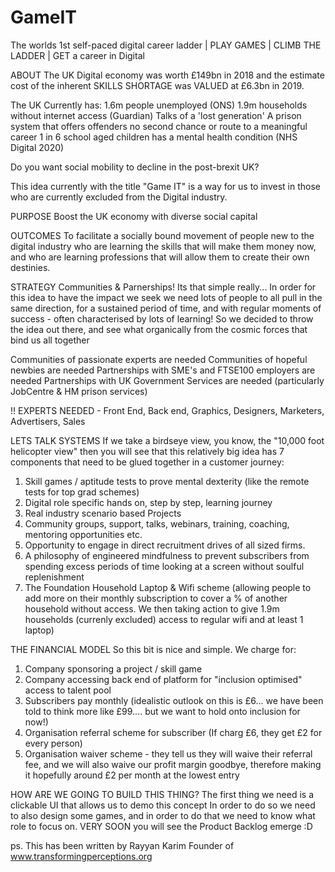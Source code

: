 # GameIT
The worlds 1st self-paced digital career ladder | PLAY GAMES | CLIMB THE LADDER | GET a career in Digital



ABOUT
The UK Digital economy was worth £149bn in 2018 and the estimate cost of the inherent SKILLS SHORTAGE was VALUED at £6.3bn in 2019.

The UK Currently has:
1.6m people unemployed (ONS)
1.9m households without internet access (Guardian)
Talks of a 'lost generation'
A prison system that offers offenders no second chance or route to a meaningful career
1 in 6 school aged children has a mental health condition (NHS Digital 2020)

Do you want social mobility to decline in the post-brexit UK?

This idea currently with the title "Game IT" is a way for us to invest in those who are currently excluded from the Digital industry.




PURPOSE
Boost the UK economy with diverse social capital

OUTCOMES
To facilitate a socially bound movement of people new to the digital industry who are learning the skills that will make them money now, and who are learning professions that will allow them to create their own destinies. 

STRATEGY
Communities & Parnerships!
Its that simple really... 
In order for this idea to have the impact we seek we need lots of people to all pull in the same direction, for a sustained period of time, and with regular moments of success - often characterised by lots of learning!
So we decided to throw the idea out there, and see what organically from the cosmic forces that bind us all together

Communities of passionate experts are needed
Communities of hopeful newbies are needed
Partnerships with SME's and FTSE100 employers are needed
Partnerships with UK Government Services are needed (particularly JobCentre & HM prison services)

!! EXPERTS NEEDED - Front End, Back end, Graphics, Designers, Marketers, Advertisers, Sales




LETS TALK SYSTEMS
If we take a birdseye view, you know, the "10,000 foot helicopter view" then you will see that this relatively big idea has 7 components that need to be glued together in a customer journey:

1. Skill games / aptitude tests to prove mental dexterity (like the remote tests for top grad schemes)
2. Digital role specific hands on, step by step, learning journey
3. Real industry scenario based Projects
4. Community groups, support, talks, webinars, training, coaching, mentoring opportunities etc.
5. Opportunity to engage in direct recruitment drives of all sized firms.
6. A philosophy of engineered mindfulness to prevent subscribers from spending excess periods of time looking at a screen without soulful replenishment
7. The Foundation Household Laptop & Wifi scheme (allowing people to add more on their monthly subscription to cover a % of another household without access. We then taking action to give 1.9m households (currenly excluded) access to regular wifi and at least 1 laptop)




THE FINANCIAL MODEL
So this bit is nice and simple. We charge for:
1. Company sponsoring a project / skill game
2. Company accessing back end of platform for "inclusion optimised" access to talent pool
3. Subscribers pay monthly (idealistic outlook on this is £6... we have been told to think more like £99.... but we want to hold onto inclusion for now!)
4. Organisation referral scheme for subscriber (If charg £6, they get £2 for every person)
5. Organisation waiver scheme - they tell us they will waive their referral fee, and we will also waive our profit margin goodbye, therefore making it hopefully around £2 per month at the lowest entry


HOW ARE WE GOING TO BUILD THIS THING?
The first thing we need is a clickable UI that allows us to demo this concept
In order to do so we need to also design some games, and in order to do that we need to know what role to focus on.
VERY SOON you will see the Product Backlog emerge :D


ps. This has been written by Rayyan Karim Founder of www.transformingperceptions.org

